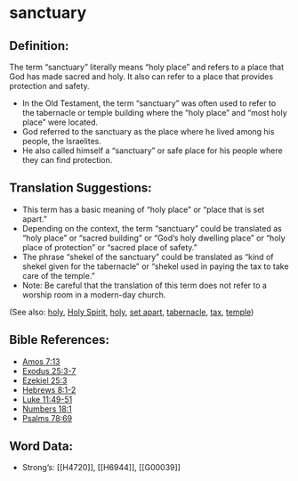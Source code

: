 # sanctuary

## Definition:

The term “sanctuary” literally means “holy place” and refers to a place that God has made sacred and holy. It also can refer to a place that provides protection and safety.

* In the Old Testament, the term “sanctuary” was often used to refer to the tabernacle or temple building where the “holy place” and “most holy place” were located.
* God referred to the sanctuary as the place where he lived among his people, the Israelites.
* He also called himself a “sanctuary” or safe place for his people where they can find protection.

## Translation Suggestions:

* This term has a basic meaning of “holy place” or “place that is set apart.”
* Depending on the context, the term “sanctuary” could be translated as “holy place” or “sacred building” or “God’s holy dwelling place” or “holy place of protection” or “sacred place of safety.”
* The phrase “shekel of the sanctuary” could be translated as “kind of shekel given for the tabernacle” or “shekel used in paying the tax to take care of the temple.”
* Note: Be careful that the translation of this term does not refer to a worship room in a modern-day church.

(See also: [holy](../kt/holy.md), [Holy Spirit](../kt/holyspirit.md), [holy](../kt/holy.md), [set apart](../kt/setapart.md), [tabernacle](../kt/tabernacle.md), [tax](../other/tax.md), [temple](../kt/temple.md))

## Bible References:

* [Amos 7:13](rc://en/tn/help/amo/07/13)
* [Exodus 25:3-7](rc://en/tn/help/exo/25/03)
* [Ezekiel 25:3](rc://en/tn/help/ezk/25/03)
* [Hebrews 8:1-2](rc://en/tn/help/heb/08/01)
* [Luke 11:49-51](rc://en/tn/help/luk/11/49)
* [Numbers 18:1](rc://en/tn/help/num/18/01)
* [Psalms 78:69](rc://en/tn/help/psa/078/69)

## Word Data:

* Strong’s: [[H4720]], [[H6944]], [[G00039]]

